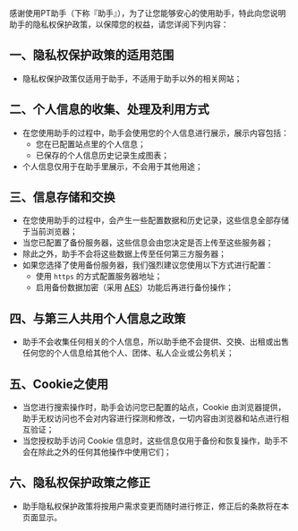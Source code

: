 感谢使用PT助手（下称『助手』），为了让您能够安心的使用助手，特此向您说明助手的隐私权保护政策，以保障您的权益，请您详阅下列内容：

## 一、隐私权保护政策的适用范围
- 隐私权保护政策仅适用于助手，不适用于助手以外的相关网站；

## 二、个人信息的收集、处理及利用方式
- 在您使用助手的过程中，助手会使用您的个人信息进行展示，展示内容包括：
  - 您在已配置站点里的个人信息；
  - 已保存的个人信息历史记录生成图表；
- 个人信息仅用于在助手里展示，不会用于其他用途；

## 三、信息存储和交换
- 在您使用助手的过程中，会产生一些配置数据和历史记录，这些信息全部存储于当前浏览器；
- 当您已配置了备份服务器，这些信息会由您决定是否上传至这些服务器；
- 除此之外，助手不会将这些数据上传至任何第三方服务器；
- 如果您选择了使用备份服务器，我们强烈建议您使用以下方式进行配置：
  - 使用 `https` 的方式配置服务器地址；
  - 启用备份数据加密（采用 [AES](https://en.wikipedia.org/wiki/Advanced_Encryption_Standard)）功能后再进行备份操作；

## 四、与第三人共用个人信息之政策
- 助手不会收集任何相关的个人信息，所以助手绝不会提供、交换、出租或出售任何您的个人信息给其他个人、团体、私人企业或公务机关；

## 五、Cookie之使用
- 当您进行搜索操作时，助手会访问您已配置的站点，Cookie 由浏览器提供，助手无权访问也不会对内容进行探测和修改，一切内容由浏览器和站点进行相互验证；
- 当您授权助手访问 Cookie 信息时，这些信息仅用于备份和恢复操作，助手不会在除此之外的任何其他操作中使用它们；

## 六、隐私权保护政策之修正
- 助手隐私权保护政策将按用户需求变更而随时进行修正，修正后的条款将在本页面显示。
